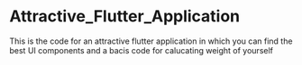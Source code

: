 # Attractive_Flutter_Application
This is the code for an attractive flutter application in which you can find the best UI components and a bacis code for calucating weight of yourself 
